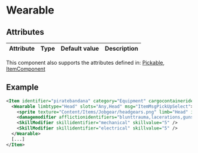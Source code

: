 # Wearable


## Attributes

| Attribute|Type|Default value|Description |
| ---|---|---|--- |

This component also supports the attributes defined in: [Pickable](Pickable.md), [ItemComponent](ItemComponent.md)


## Example
```xml
<Item identifier="piratebandana" category="Equipment" cargocontaineridentifier="metalcrate" tags="smallitem,clothing" scale="0.5" impactsoundtag="impact_soft">
  <Wearable limbtype="Head" slots="Any,Head" msg="ItemMsgPickUpSelect">
    <sprite texture="Content/Items/Jobgear/headgears.png" limb="Head" inheritlimbdepth="true" inheritscale="true" ignorelimbscale="true" scale="0.8" sourcerect="313,407,100,95" origin="0.55,0.6" />
    <damagemodifier afflictionidentifiers="blunttrauma,lacerations,gunshotwound,bitewounds" armorsector="0.0,360.0" damagemultiplier="0.8" />
    <SkillModifier skillidentifier="mechanical" skillvalue="5" />
    <SkillModifier skillidentifier="electrical" skillvalue="5" />
  </Wearable>
  [...]
</Item>
```

